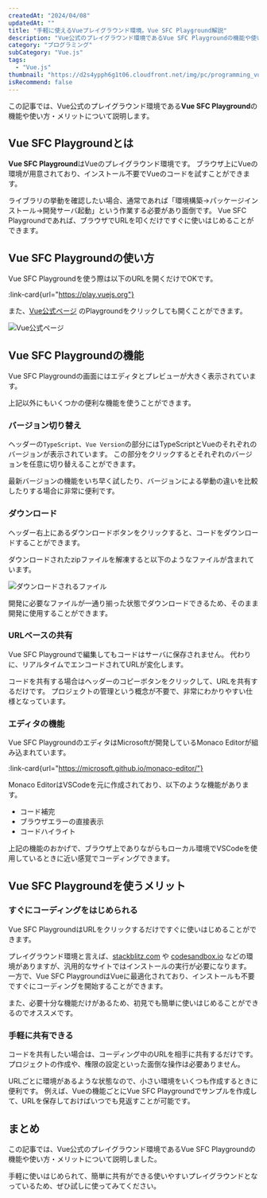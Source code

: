 ```yaml
---
createdAt: "2024/04/08"
updatedAt: ""
title: "手軽に使えるVueプレイグラウンド環境。Vue SFC Playground解説"
description: "Vue公式のプレイグラウンド環境であるVue SFC Playgroundの機能や使い方・メリットについて説明します。"
category: "プログラミング"
subCategory: "Vue.js"
tags:
  - "Vue.js"
thumbnail: "https://d2s4ypph6g1t06.cloudfront.net/img/pc/programming_vue-define-model_vue.webp"
isRecommend: false
---
```


この記事では、Vue公式のプレイグラウンド環境である**Vue SFC Playground**の機能や使い方・メリットについて説明します。

## Vue SFC Playgroundとは

**Vue SFC Playground**はVueのプレイグラウンド環境です。
ブラウザ上にVueの環境が用意されており、インストール不要でVueのコードを試すことができます。

ライブラリの挙動を確認したい場合、通常であれば「環境構築→パッケージインストール→開発サーバ起動」という作業する必要があり面倒です。
Vue SFC Playgroundであれば、ブラウザでURLを叩くだけですぐに使いはじめることができます。

## Vue SFC Playgroundの使い方

Vue SFC Playgroundを使う際は以下のURLを開くだけでOKです。

:link-card{url="https://play.vuejs.org"}

また、[Vue公式ページ](https://vuejs.org/) のPlaygroundをクリックしても開くことができます。

![Vue公式ページ](https://d2s4ypph6g1t06.cloudfront.net/img/pc/programming_vue-playground_vue-playground.webp)

## Vue SFC Playgroundの機能

Vue SFC Playgroundの画面にはエディタとプレビューが大きく表示されています。

上記以外にもいくつかの便利な機能を使うことができます。

### バージョン切り替え

ヘッダーの`TypeScript`、`Vue Version`の部分にはTypeScriptとVueのそれぞれのバージョンが表示されています。
この部分をクリックするとそれぞれのバージョンを任意に切り替えることができます。

最新バージョンの機能をいち早く試したり、バージョンによる挙動の違いを比較したりする場合に非常に便利です。

### ダウンロード

ヘッダー右上にあるダウンロードボタンをクリックすると、コードをダウンロードすることができます。

ダウンロードされたzipファイルを解凍すると以下のようなファイルが含まれています。

![ダウンロードされるファイル](https://d2s4ypph6g1t06.cloudfront.net/img/pc/programming_vue-playground_download.webp)

開発に必要なファイルが一通り揃った状態でダウンロードできるため、そのまま開発に使用することができます。

### URLベースの共有

Vue SFC Playgroundで編集してもコードはサーバに保存されません。
代わりに、リアルタイムでエンコードされてURLが変化します。

コードを共有する場合はヘッダーのコピーボタンをクリックして、URLを共有するだけです。
プロジェクトの管理という概念が不要で、非常にわかりやすい仕様となっています。

### エディタの機能

Vue SFC PlaygroundのエディタはMicrosoftが開発しているMonaco Editorが組み込まれています。

:link-card{url="https://microsoft.github.io/monaco-editor/"}

Monaco EditorはVSCodeを元に作成されており、以下のような機能があります。

- コード補完
- ブラウザエラーの直接表示
- コードハイライト

上記の機能のおかげで、ブラウザ上でありながらもローカル環境でVSCodeを使用しているときに近い感覚でコーディングできます。

## Vue SFC Playgroundを使うメリット

### すぐにコーディングをはじめられる

Vue SFC PlaygroundはURLをクリックするだけですぐに使いはじめることができます。

プレイグラウンド環境と言えば、[stackblitz.com](http://stackblitz.com/) や [codesandbox.io](http://codesandbox.io/) などの環境がありますが、汎用的なサイトではインストールの実行が必要になります。
一方で、Vue SFC PlaygroundはVueに最適化されており、インストールも不要ですぐにコーディングを開始することができます。

また、必要十分な機能だけがあるため、初見でも簡単に使いはじめることができるのでオススメです。

### 手軽に共有できる

コードを共有したい場合は、コーディング中のURLを相手に共有するだけです。
プロジェクトの作成や、権限の設定といった面倒な操作は必要ありません。

URLごとに環境があるような状態なので、小さい環境をいくつも作成するときに便利です。
例えば、Vueの機能ごとにVue SFC Playgroundでサンプルを作成して、URLを保存しておけばいつでも見返すことが可能です。

## まとめ

この記事では、Vue公式のプレイグラウンド環境であるVue SFC Playgroundの機能や使い方・メリットについて説明しました。

手軽に使いはじめられて、簡単に共有ができる使いやすいプレイグラウンドとなっているため、ぜひ試しに使ってみてください。
